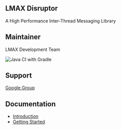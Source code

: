 ## LMAX Disruptor

A High Performance Inter-Thread Messaging Library

## Maintainer

LMAX Development Team

![Java CI with Gradle](https://github.com/LMAX-Exchange/disruptor/workflows/Java%20CI%20with%20Gradle/badge.svg)

## Support

[Google Group](https://groups.google.com/group/lmax-disruptor)

## Documentation

* [Introduction](https://github.com/LMAX-Exchange/disruptor/wiki/Introduction)
* [Getting Started](https://github.com/LMAX-Exchange/disruptor/wiki/Getting-Started)
